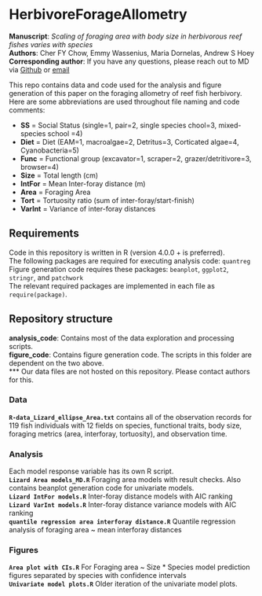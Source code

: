# HerbivoreForageAllometry
**Manuscript**: _Scaling of foraging area with body size in herbivorous reef fishes varies with species_  
**Authors**: Cher FY Chow, Emmy Wassenius, Maria Dornelas, Andrew S Hoey  
**Corresponding author**: If you have any questions, please reach out to MD via [Github](https://github.com/maadd) or [email](mailto:maadd@st-andrews.ac.uk)    
  
This repo contains data and code used for the analysis and figure generation of this paper on the foraging allometry of reef fish herbivory.
Here are some abbreviations are used throughout file naming and code comments:
- **SS** = Social Status (single=1, pair=2, single species chool=3, mixed-species school =4)
- **Diet** = Diet (EAM=1, macroalgae=2, Detritus=3, Corticated algae=4, Cyanobacteria=5)
- **Func** = Functional group (excavator=1, scraper=2, grazer/detritivore=3, browser=4)
- **Size** = Total length (cm)
- **IntFor** = Mean Inter-foray distance (m)
- **Area** = Foraging Area
- **Tort** = Tortuosity ratio (sum of inter-foray/start-finish)
- **VarInt** = Variance of inter-foray distances

## Requirements
Code in this repository is written in R (version 4.0.0 + is preferred).  
The following packages are required for executing analysis code: `quantreg`  
Figure generation code requires these packages: `beanplot`, `ggplot2`, `stringr`, and `patchwork`  
The relevant required packages are implemented in each file as `require(package)`.

## Repository structure
**analysis_code**: Contains most of the data exploration and processing scripts.  
**figure_code**: Contains figure generation code. The scripts in this folder are dependent on the two above.  
*** Our data files are not hosted on this repository. Please contact authors for this.

### Data
**`R-data_Lizard_ellipse_Area.txt`** contains all of the observation records for 119 fish individuals with 12 fields on species, functional traits, body size, foraging metrics (area, interforay, tortuosity), and observation time.

### Analysis
Each model response variable has its own R script.  
**`Lizard Area models_MD.R`** Foraging area models with result checks. Also contains beanplot generation code for univariate models.  
**`Lizard IntFor models.R`** Inter-foray distance models with AIC ranking  
**`Lizard VarInt models.R`** Inter-foray distance variance models with AIC ranking  
**`quantile regression area interforay distance.R`** Quantile regression analysis of foraging area ~ mean interforay distances

### Figures
**`Area plot with CIs.R`** For Foraging area ~ Size * Species model prediction figures separated by species with confidence intervals  
**`Univariate model plots.R`** Older iteration of the univariate model plots.
